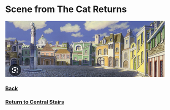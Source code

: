 # Scene from The Cat Returns
![Cat inspo](cat-scene.png)

### [Back](https://github.com/mollyjones2023/ghibli-simulacrum/blob/main/2-ghibli-grand-warehouse/3-central-stairs/stairs-plan.md)
### [Return to Central Stairs](https://github.com/mollyjones2023/ghibli-simulacrum/blob/main/2-ghibli-grand-warehouse/3-central-stairs/stairs.md)
